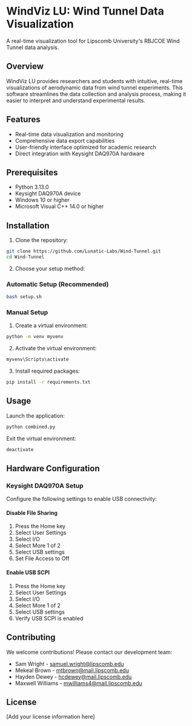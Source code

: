 # WindViz LU: Wind Tunnel Data Visualization

A real-time visualization tool for Lipscomb University's RBJCOE Wind Tunnel data analysis.

## Overview

WindViz LU provides researchers and students with intuitive, real-time visualizations of aerodynamic data from wind tunnel experiments. This software streamlines the data collection and analysis process, making it easier to interpret and understand experimental results.

## Features

- Real-time data visualization and monitoring
- Comprehensive data export capabilities
- User-friendly interface optimized for academic research
- Direct integration with Keysight DAQ970A hardware

## Prerequisites

- Python 3.13.0
- Keysight DAQ970A device
- Windows 10 or higher
- Microsoft Visual C++ 14.0 or higher

## Installation

1. Clone the repository:
```bash
git clone https://github.com/Lunatic-Labs/Wind-Tunnel.git
cd Wind-Tunnel
```

2. Choose your setup method:

### Automatic Setup (Recommended)

```bash
bash setup.sh
```

### Manual Setup

1. Create a virtual environment:
```bash
python -m venv myvenv
```

2. Activate the virtual environment:

```bash
myvenv\Scripts\activate
```

3. Install required packages:
```bash
pip install -r requirements.txt
```

## Usage

Launch the application:
```bash
python combined.py
```
Exit the virtual environment:
```bash
deactivate
```

## Hardware Configuration

### Keysight DAQ970A Setup

Configure the following settings to enable USB connectivity:

#### Disable File Sharing
1. Press the Home key
2. Select User Settings
3. Select I/O
4. Select More 1 of 2
5. Select USB settings
6. Set File Access to Off

#### Enable USB SCPI
1. Press the Home key
2. Select User Settings
3. Select I/O
4. Select More 1 of 2
5. Select USB settings
6. Verify USB SCPI is enabled

## Contributing

We welcome contributions! Please contact our development team:

- Sam Wright - [samuel.wright@lipscomb.edu](mailto:samuel.wright@lipscomb.edu)
- Mekeal Brown - [mtbrown@mail.lipscomb.edu](mailto:mtbrown@mail.lipscomb.edu)
- Hayden Dewey - [hcdewey@mail.lipscomb.edu](mailto:hcdewey@mail.lipscomb.edu)
- Maxwell Williams - [mwilliams4@mail.lipscomb.edu](mailto:mwilliams4@mail.lipscomb.edu)

## License

[Add your license information here]
